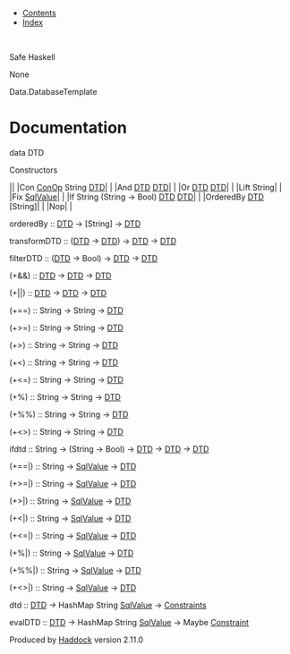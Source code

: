 -   [Contents](index.html)
-   [Index](doc-index.html)

 

Safe Haskell

None

Data.DatabaseTemplate

Documentation
=============

data DTD

Constructors

||
|Con [ConOp](Data-Database.html#t:ConOp) String [DTD](Data-DatabaseTemplate.html#t:DTD)| |
|And [DTD](Data-DatabaseTemplate.html#t:DTD) [DTD](Data-DatabaseTemplate.html#t:DTD)| |
|Or [DTD](Data-DatabaseTemplate.html#t:DTD) [DTD](Data-DatabaseTemplate.html#t:DTD)| |
|Lift String| |
|Fix [SqlValue](Data-SqlTransaction.html#t:SqlValue)| |
|If String (String -\> Bool) [DTD](Data-DatabaseTemplate.html#t:DTD) [DTD](Data-DatabaseTemplate.html#t:DTD)| |
|OrderedBy [DTD](Data-DatabaseTemplate.html#t:DTD) [String]| |
|Nop| |

orderedBy :: [DTD](Data-DatabaseTemplate.html#t:DTD) -\> [String] -\> [DTD](Data-DatabaseTemplate.html#t:DTD)

transformDTD :: ([DTD](Data-DatabaseTemplate.html#t:DTD) -\> [DTD](Data-DatabaseTemplate.html#t:DTD)) -\> [DTD](Data-DatabaseTemplate.html#t:DTD) -\> [DTD](Data-DatabaseTemplate.html#t:DTD)

filterDTD :: ([DTD](Data-DatabaseTemplate.html#t:DTD) -\> Bool) -\> [DTD](Data-DatabaseTemplate.html#t:DTD) -\> [DTD](Data-DatabaseTemplate.html#t:DTD)

(+&&) :: [DTD](Data-DatabaseTemplate.html#t:DTD) -\> [DTD](Data-DatabaseTemplate.html#t:DTD) -\> [DTD](Data-DatabaseTemplate.html#t:DTD)

(+||) :: [DTD](Data-DatabaseTemplate.html#t:DTD) -\> [DTD](Data-DatabaseTemplate.html#t:DTD) -\> [DTD](Data-DatabaseTemplate.html#t:DTD)

(+==) :: String -\> String -\> [DTD](Data-DatabaseTemplate.html#t:DTD)

(+\>=) :: String -\> String -\> [DTD](Data-DatabaseTemplate.html#t:DTD)

(+\>) :: String -\> String -\> [DTD](Data-DatabaseTemplate.html#t:DTD)

(+\<) :: String -\> String -\> [DTD](Data-DatabaseTemplate.html#t:DTD)

(+\<=) :: String -\> String -\> [DTD](Data-DatabaseTemplate.html#t:DTD)

(+%) :: String -\> String -\> [DTD](Data-DatabaseTemplate.html#t:DTD)

(+%%) :: String -\> String -\> [DTD](Data-DatabaseTemplate.html#t:DTD)

(+\<\>) :: String -\> String -\> [DTD](Data-DatabaseTemplate.html#t:DTD)

ifdtd :: String -\> (String -\> Bool) -\> [DTD](Data-DatabaseTemplate.html#t:DTD) -\> [DTD](Data-DatabaseTemplate.html#t:DTD) -\> [DTD](Data-DatabaseTemplate.html#t:DTD)

(+==|) :: String -\> [SqlValue](Data-SqlTransaction.html#t:SqlValue) -\> [DTD](Data-DatabaseTemplate.html#t:DTD)

(+\>=|) :: String -\> [SqlValue](Data-SqlTransaction.html#t:SqlValue) -\> [DTD](Data-DatabaseTemplate.html#t:DTD)

(+\>|) :: String -\> [SqlValue](Data-SqlTransaction.html#t:SqlValue) -\> [DTD](Data-DatabaseTemplate.html#t:DTD)

(+\<|) :: String -\> [SqlValue](Data-SqlTransaction.html#t:SqlValue) -\> [DTD](Data-DatabaseTemplate.html#t:DTD)

(+\<=|) :: String -\> [SqlValue](Data-SqlTransaction.html#t:SqlValue) -\> [DTD](Data-DatabaseTemplate.html#t:DTD)

(+%|) :: String -\> [SqlValue](Data-SqlTransaction.html#t:SqlValue) -\> [DTD](Data-DatabaseTemplate.html#t:DTD)

(+%%|) :: String -\> [SqlValue](Data-SqlTransaction.html#t:SqlValue) -\> [DTD](Data-DatabaseTemplate.html#t:DTD)

(+\<\>|) :: String -\> [SqlValue](Data-SqlTransaction.html#t:SqlValue) -\> [DTD](Data-DatabaseTemplate.html#t:DTD)

dtd :: [DTD](Data-DatabaseTemplate.html#t:DTD) -\> HashMap String [SqlValue](Data-SqlTransaction.html#t:SqlValue) -\> [Constraints](Data-Database.html#t:Constraints)

evalDTD :: [DTD](Data-DatabaseTemplate.html#t:DTD) -\> HashMap String [SqlValue](Data-SqlTransaction.html#t:SqlValue) -\> Maybe [Constraint](Data-Database.html#t:Constraint)

Produced by [Haddock](http://www.haskell.org/haddock/) version 2.11.0
